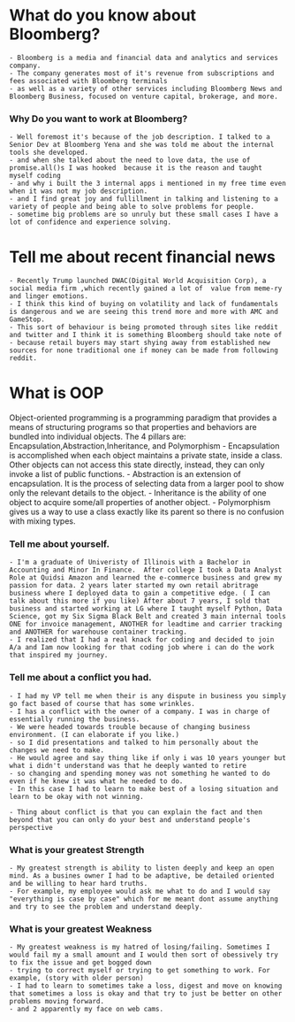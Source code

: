 # What do you know about Bloomberg?
    - Bloomberg is a media and financial data and analytics and services company.
    - The company generates most of it's revenue from subscriptions and fees associated with Bloomberg terminals
    - as well as a variety of other services including Bloomberg News and Bloomberg Business, focused on venture capital, brokerage, and more.

### Why Do you want to work at Bloomberg?
    - Well foremost it's because of the job description. I talked to a Senior Dev at Bloomberg Yena and she was told me about the internal tools she developed.
    - and when she talked about the need to love data, the use of promise.all()s I was hooked  because it is the reason and taught myself coding
    - and why i built the 3 internal apps i mentioned in my free time even when it was not my job description.
    - and I find great joy and fullillment in talking and listening to a variety of people and being able to solve problems for people.
    - sometime big problems are so unruly but these small cases I have a lot of confidence and experience solving.

# Tell me about recent financial news
    - Recently Trump launched DWAC(Digital World Acquisition Corp), a social media firm ,which recently gained a lot of  value from meme-ry and linger emotions.
    - I think this kind of buying on volatility and lack of fundamentals is dangerous and we are seeing this trend more and more with AMC and GameStop.
    - This sort of behaviour is being promoted through sites like reddit and twitter and I think it is something Bloomberg should take note of
    - because retail buyers may start shying away from established new sources for none traditional one if money can be made from following reddit.

# What is OOP
Object-oriented programming is a programming paradigm that provides a means of structuring programs so that properties and behaviors are bundled into individual objects.
    The 4 pillars are: Encapsulation,Abstraction,Inheritance, and Polymorphism
    - Encapsulation is accomplished when each object maintains a private state, inside a class. Other objects can not access this state directly, instead, they can only invoke a list of public functions.
    - Abstraction is an extension of encapsulation. It is the process of selecting data from a larger pool to show only the relevant details to the object.
    - Inheritance is the ability of one object to acquire some/all properties of another object.
    - Polymorphism gives us a way to use a class exactly like its parent so there is no confusion with mixing types.

### Tell me about yourself.
    - I'm a graduate of Univeristy of Illinois with a Bachelor in Accounting and Minor In Finance.  After college I took a Data Analyst Role at Quidsi Amazon and learned the e-commerce business and grew my passion for data. 2 years later started my own retail abritrage business where I deployed data to gain a competitive edge. ( I can talk about this more if you like) After about 7 years, I sold that business and started working at LG where I taught myself Python, Data Science, got my Six Sigma Black Belt and created 3 main internal tools ONE for invoice management, ANOTHER for leadtime and carrier tracking and ANOTHER for warehouse container tracking.
    - I realized that I had a real knack for coding and decided to join A/a and Iam now looking for that coding job where i can do the work that inspired my journey.

### Tell me about a conflict you had.
    - I had my VP tell me when their is any dispute in business you simply go fact based of course that has some wrinkles.
    - I has a conflict with the owner of a company. I was in charge of essentially running the business.
    - We were headed towards trouble because of changing business environment. (I can elaborate if you like.)
    - so I did presentations and talked to him personally about the changes we need to make.
    - He would agree and say thing like if only i was 10 years younger but what i didn't understand was that he deeply wanted to retire
    - so changing and spending money was not something he wanted to do even if he knew it was what he needed to do.
    - In this case I had to learn to make best of a losing situation and learn to be okay with not winning.

    - Thing about conflict is that you can explain the fact and then beyond that you can only do your best and understand people's perspective

### What is your greatest Strength
    - My greatest strength is ability to listen deeply and keep an open mind. As a busines owner I had to be adaptive, be detailed oriented and be willing to hear hard truths.
    - For example, my employee would ask me what to do and I would say "everything is case by case" which for me meant dont assume anything and try to see the problem and understand deeply.

### What is your greatest Weakness
    - My greatest weakness is my hatred of losing/failing. Sometimes I would fail my a small amount and I would then sort of obessively try to fix the issue and get bogged down
    - trying to correct myself or trying to get something to work. For example, (story with older person)
    - I had to learn to sometimes take a loss, digest and move on knowing that sometimes a loss is okay and that try to just be better on other problems moving forward.
    - and 2 apparently my face on web cams.
